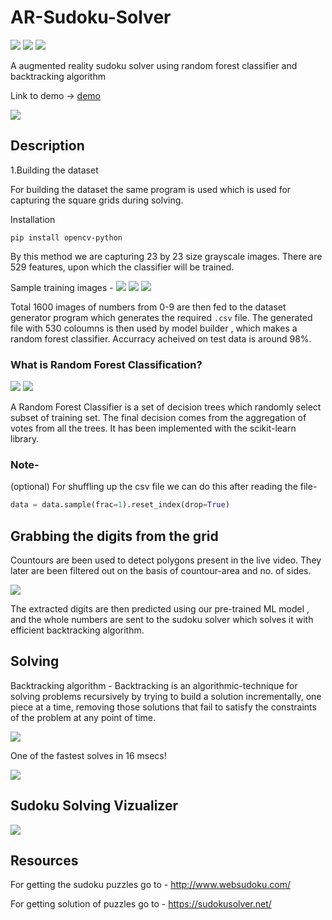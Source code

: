 # AR-Sudoku-Solver
![](https://img.shields.io/badge/python-3.8-blue)
![](https://img.shields.io/badge/contributers-1-green)
![](https://img.shields.io/badge/license-MIT-lightgrey)

A augmented reality sudoku solver using random forest classifier and backtracking algorithm

Link to demo -> [demo](https://www.linkedin.com/posts/yash-indane-aa6534179_python3-opencv-machinelearning-activity-6689535809860730880-TBgS)

![](sudoku-g.gif)

## Description
1.Building the dataset

For building the dataset the same program is used which is used for capturing the square grids during solving.

Installation

`pip install opencv-python`

By this method we are capturing 23 by 23 size grayscale images. There are 529 features, upon which the classifier will be trained.

Sample training images - ![](Dataset/digit-6/12.png) ![](Dataset/digit-1/11.png) ![](Dataset/digit-2/8.png)

Total 1600 images of numbers from 0-9 are then fed to the dataset generator program which generates the required `.csv` file. The generated file
with 530 coloumns is then used by model builder , which makes a random forest classifier. Accurracy acheived on test data is around 98%.

### What is Random Forest Classification?

![](Ideas/a.png)     ![](Ideas/forest2.png)

A Random Forest Classifier is a set of decision trees which randomly select subset of training set. The final decision comes from the aggregation of votes 
from all the trees. It has been implemented with the scikit-learn library. 

### Note-
(optional) For shuffling up the csv file we can do this after reading the file- 

```py
data = data.sample(frac=1).reset_index(drop=True)
```

## Grabbing the digits from the grid

Countours are been used to detect polygons present in the live video. They later are been filtered out on the basis of countour-area and no. of sides.

![](Ideas/detection1.png)

The extracted digits are then predicted using our pre-trained ML model , and the whole numbers are sent to the sudoku solver which solves it with efficient backtracking
algorithm.

## Solving 

Backtracking algorithm - Backtracking is an algorithmic-technique for solving problems recursively by trying to build a solution incrementally, one piece at a time, removing those solutions that fail to satisfy the constraints of the problem at any point of time.

![](Ideas/ss1.png)

One of the fastest solves in 16 msecs!

![](Ideas/fastest_solve.png)

## Sudoku Solving Vizualizer

![](sudoku.gif)

## Resources
For getting the sudoku puzzles go to  - http://www.websudoku.com/

For getting solution of puzzles go to - https://sudokusolver.net/























